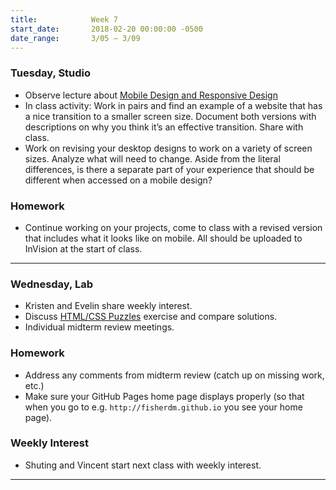 ```yaml
---
title:            Week 7
start_date:       2018-02-20 00:00:00 -0500
date_range:       3/05 – 3/09
---
```


### Tuesday, Studio

- Observe lecture about [Mobile Design and Responsive Design](/assets/lectures/lecture-6-mobile-design.pdf)
- In class activity: Work in pairs and find an example of a website that has a nice transition to a smaller screen size. Document both versions with descriptions on why you think it&rsquo;s an effective transition. Share with class.
- Work on revising your desktop designs to work on a variety of screen sizes. Analyze what will need to change. Aside from the literal differences, is there a separate part of your experience that should be different when accessed on a mobile design?


### Homework

- Continue working on your projects, come to class with a revised version that includes what it looks like on mobile. All should be uploaded to InVision at the start of class.

---

### Wednesday, Lab

- Kristen and Evelin share weekly interest.
- Discuss [HTML/CSS Puzzles](/lectures/lab/html-css-puzzles) exercise and compare solutions.
- Individual midterm review meetings.

### Homework

- Address any comments from midterm review (catch up on missing work, etc.)
- Make sure your GitHub Pages home page displays properly (so that when you go to e.g. `http://fisherdm.github.io` you see your home page).

### Weekly Interest

- Shuting and Vincent start next class with weekly interest.

---
